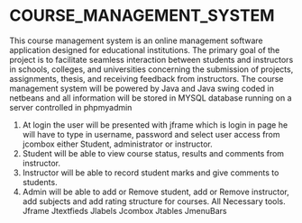 # COURSE_MANAGEMENT_SYSTEM
  This course management system is an online management software application designed for educational institutions. The primary goal of the project is to facilitate seamless interaction between students and instructors in schools, colleges, and universities concerning the submission of projects, assignments, thesis, and receiving feedback from instructors. 
The course management system will be powered by Java and Java swing coded in netbeans and all information will be stored in MYSQL database running on a server controlled in phpmyadmin

1) At login the user will be presented with jframe which is login in page he will have to type in username, password and select user access from jcombox either Student, administrator or instructor. 
2) Student will be able to view course status, results and comments from instructor. 
3) Instructor will be able to record student marks and give comments to students. 
4) Admin will be able to add or Remove student, add or Remove instructor, add subjects and add rating structure for courses. 
All Necessary tools.
Jframe
Jtextfieds
Jlabels
Jcombox
Jtables
JmenuBars

